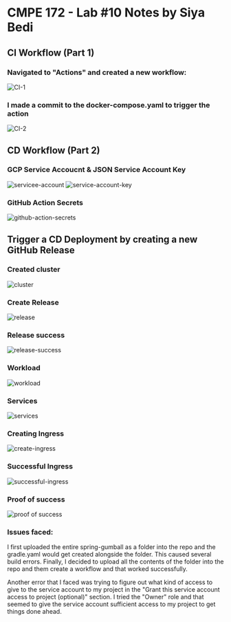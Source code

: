 # CMPE 172 - Lab #10 Notes by Siya Bedi

## CI Workflow (Part 1)

### Navigated to "Actions" and created a new workflow:
![CI-1](images/CI-Workflow-2.png)

### I made a commit to the docker-compose.yaml to trigger the action
![CI-2](images/CI-workflow-1.png)

## CD Workflow (Part 2)

### GCP Service Accoucnt & JSON Service Account Key
![servicee-account](images/service-account.png)
![service-account-key](images/service-account-key.png)

### GitHub Action Secrets
![github-action-secrets](images/github-action-secrets.png)

## Trigger a CD Deployment by creating a new GitHub Release

### Created cluster
![cluster](images/create-cluster.png)

### Create Release
![release](images/create-release.png)

### Release success
![release-success](images/release-success.png)

### Workload
![workload](images/workloads.png)

### Services
![services](images/services.png)

### Creating Ingress
![create-ingress](images/creating-ingress.png)

### Successful Ingress
![successful-ingress](images/successful-ingress.png)

### Proof of success
![proof of success](images/proof-of-success.png)


### Issues faced:

I first uploaded the entire spring-gumball as a folder into the repo and the gradle.yaml would get created alongside the folder. This caused several build errors. Finally, I decided to upload all the contents of the folder into the repo and them create a workflow and that worked successfully. 

Another error that I faced was trying to figure out what kind of access to give to the service account to my project in the "Grant this service account access to project (optional)" section. I tried the "Owner" role and that seemed to give the service account sufficient access to my project to get things done ahead.

